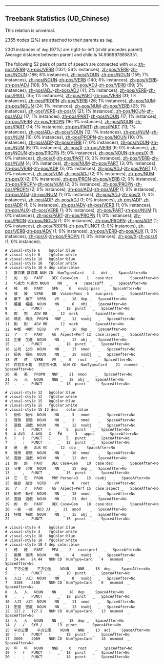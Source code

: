 

--------------------------------------------------------------------------------

## Treebank Statistics (UD_Chinese)

This relation is universal.

2365 nodes (2%) are attached to their parents as `dep`.

2301 instances of `dep` (97%) are right-to-left (child precedes parent).
Average distance between parent and child is 14.9369978858351.

The following 52 pairs of parts of speech are connected with `dep`: [zh-pos/VERB]()-[zh-pos/VERB]() (1321; 56% instances), [zh-pos/VERB]()-[zh-pos/NOUN]() (186; 8% instances), [zh-pos/NOUN]()-[zh-pos/NOUN]() (159; 7% instances), [zh-pos/NOUN]()-[zh-pos/VERB]() (140; 6% instances), [zh-pos/VERB]()-[zh-pos/ADJ]() (108; 5% instances), [zh-pos/ADJ]()-[zh-pos/VERB]() (69; 3% instances), [zh-pos/ADJ]()-[zh-pos/ADJ]() (41; 2% instances), [zh-pos/VERB]()-[zh-pos/PART]() (35; 1% instances), [zh-pos/PART]()-[zh-pos/VERB]() (31; 1% instances), [zh-pos/PROPN]()-[zh-pos/VERB]() (26; 1% instances), [zh-pos/NUM]()-[zh-pos/NOUN]() (24; 1% instances), [zh-pos/NUM]()-[zh-pos/VERB]() (23; 1% instances), [zh-pos/VERB]()-[zh-pos/X]() (21; 1% instances), [zh-pos/NOUN]()-[zh-pos/ADJ]() (17; 1% instances), [zh-pos/PART]()-[zh-pos/NOUN]() (17; 1% instances), [zh-pos/VERB]()-[zh-pos/PROPN]() (16; 1% instances), [zh-pos/NOUN]()-[zh-pos/PART]() (14; 1% instances), [zh-pos/PART]()-[zh-pos/PART]() (13; 1% instances), [zh-pos/ADJ]()-[zh-pos/NOUN]() (12; 1% instances), [zh-pos/NUM]()-[zh-pos/NUM]() (10; 0% instances), [zh-pos/PROPN]()-[zh-pos/NOUN]() (10; 0% instances), [zh-pos/ADP]()-[zh-pos/VERB]() (7; 0% instances), [zh-pos/NOUN]()-[zh-pos/NUM]() (6; 0% instances), [zh-pos/X]()-[zh-pos/VERB]() (6; 0% instances), [zh-pos/NOUN]()-[zh-pos/PROPN]() (5; 0% instances), [zh-pos/NOUN]()-[zh-pos/X]() (5; 0% instances), [zh-pos/X]()-[zh-pos/PART]() (5; 0% instances), [zh-pos/VERB]()-[zh-pos/NUM]() (4; 0% instances), [zh-pos/NUM]()-[zh-pos/PART]() (3; 0% instances), [zh-pos/VERB]()-[zh-pos/ADP]() (3; 0% instances), [zh-pos/ADJ]()-[zh-pos/PART]() (2; 0% instances), [zh-pos/NUM]()-[zh-pos/ADJ]() (2; 0% instances), [zh-pos/NUM]()-[zh-pos/X]() (2; 0% instances), [zh-pos/PRON]()-[zh-pos/VERB]() (2; 0% instances), [zh-pos/PROPN]()-[zh-pos/NUM]() (2; 0% instances), [zh-pos/PROPN]()-[zh-pos/PROPN]() (2; 0% instances), [zh-pos/ADJ]()-[zh-pos/ADP]() (1; 0% instances), [zh-pos/ADJ]()-[zh-pos/NUM]() (1; 0% instances), [zh-pos/ADJ]()-[zh-pos/X]() (1; 0% instances), [zh-pos/ADP]()-[zh-pos/ADJ]() (1; 0% instances), [zh-pos/ADP]()-[zh-pos/ADP]() (1; 0% instances), [zh-pos/ADV]()-[zh-pos/VERB]() (1; 0% instances), [zh-pos/AUX]()-[zh-pos/VERB]() (1; 0% instances), [zh-pos/PART]()-[zh-pos/NUM]() (1; 0% instances), [zh-pos/PART]()-[zh-pos/PROPN]() (1; 0% instances), [zh-pos/PRON]()-[zh-pos/NOUN]() (1; 0% instances), [zh-pos/PROPN]()-[zh-pos/ADP]() (1; 0% instances), [zh-pos/PROPN]()-[zh-pos/PUNCT]() (1; 0% instances), [zh-pos/VERB]()-[zh-pos/ADV]() (1; 0% instances), [zh-pos/VERB]()-[zh-pos/AUX]() (1; 0% instances), [zh-pos/X]()-[zh-pos/PROPN]() (1; 0% instances), [zh-pos/X]()-[zh-pos/X]() (1; 0% instances).


~~~ conllu
# visual-style 6	bgColor:blue
# visual-style 6	fgColor:white
# visual-style 18	bgColor:blue
# visual-style 18	fgColor:white
# visual-style 18 6 dep	color:blue
1	數百萬	數百萬	NUM	CD	NumType=Card	4	det	_	SpaceAfter=No
2	的	的	PART	DEC	Case=Gen	1	case:dec	_	SpaceAfter=No
3	巧克力	巧克力	NOUN	NN	_	4	case:suff	_	SpaceAfter=No
4	棒	棒	PART	SFN	_	6	nsubj:pass	_	SpaceAfter=No
5	被	被	VERB	BB	Voice=Pass	6	aux:pass	_	SpaceAfter=No
6	撤下	撤下	VERB	VV	_	18	dep	_	SpaceAfter=No
7	櫃檯	櫃檯	NOUN	NN	_	6	obj	_	SpaceAfter=No
8	,	,	PUNCT	,	_	18	punct	_	SpaceAfter=No
9	而	而	ADV	RB	_	12	mark	_	SpaceAfter=No
10	瑪氏	瑪氏	PROPN	NNP	_	12	nsubj	_	SpaceAfter=No
11	則	則	ADV	RB	_	12	mark	_	SpaceAfter=No
12	中斷	中斷	VERB	VV	_	18	dep	_	SpaceAfter=No
13	了	了	PART	AS	Aspect=Perf	12	case:aspect	_	SpaceAfter=No
14	生產	生產	NOUN	NN	_	12	obj	_	SpaceAfter=No
15	,	,	PUNCT	,	_	18	punct	_	SpaceAfter=No
16	公司	公司	NOUN	NN	_	17	nmod	_	SpaceAfter=No
17	損失	損失	NOUN	NN	_	18	nsubj	_	SpaceAfter=No
18	達	達	VERB	VV	_	0	root	_	SpaceAfter=No
19	四百五十萬	四百五十萬	NUM	CD	NumType=Card	21	nummod	_	SpaceAfter=No
20	美	美	PROPN	NNP	_	21	nmod	_	SpaceAfter=No
21	元	元	NOUN	NNB	_	18	obj	_	SpaceAfter=No
22	.	.	PUNCT	.	_	18	punct	_	SpaceAfter=No

~~~


~~~ conllu
# visual-style 12	bgColor:blue
# visual-style 12	fgColor:white
# visual-style 15	bgColor:blue
# visual-style 15	fgColor:white
# visual-style 15 12 dep	color:blue
1	動作	動作	NOUN	NN	_	3	nmod	_	SpaceAfter=No
2	冒險	冒險	NOUN	NN	_	3	nmod	_	SpaceAfter=No
3	遊戲	遊戲	NOUN	NN	_	12	nsubj	_	SpaceAfter=No
4	(	(	PUNCT	(	_	5	punct	_	SpaceAfter=No
5	A-AVG	A-AVG	X	FW	_	3	appos	_	SpaceAfter=No
6	)	)	PUNCT	)	_	5	punct	_	SpaceAfter=No
7	:	:	PUNCT	:	_	12	punct	_	SpaceAfter=No
8	是	是	AUX	VC	_	12	cop	_	SpaceAfter=No
9	冒險	冒險	NOUN	NN	_	10	nmod	_	SpaceAfter=No
10	遊戲	遊戲	NOUN	NN	_	12	det	_	SpaceAfter=No
11	的	的	PART	DEC	Case=Gen	10	case:dec	_	SpaceAfter=No
12	分支	分支	NOUN	NN	_	15	dep	_	SpaceAfter=No
13	,	,	PUNCT	,	_	15	punct	_	SpaceAfter=No
14	它	它	PRON	PRP	Person=3	15	nsubj	_	SpaceAfter=No
15	融合	融合	VERB	VV	_	0	root	_	SpaceAfter=No
16	了	了	PART	AS	Aspect=Perf	15	case:aspect	_	SpaceAfter=No
17	動作	動作	NOUN	NN	_	18	nmod	_	SpaceAfter=No
18	遊戲	遊戲	NOUN	NN	_	21	det	_	SpaceAfter=No
19	的	的	PART	DEC	Case=Gen	18	case:dec	_	SpaceAfter=No
20	一些	一些	ADJ	JJ	_	21	amod	_	SpaceAfter=No
21	特徵	特徵	NOUN	NN	_	15	obj	_	SpaceAfter=No
22	.	.	PUNCT	.	_	15	punct	_	SpaceAfter=No

~~~


~~~ conllu
# visual-style 4	bgColor:blue
# visual-style 4	fgColor:white
# visual-style 18	bgColor:blue
# visual-style 18	fgColor:white
# visual-style 18 4 dep	color:blue
1	總	總	PART	PFA	_	2	case:pref	_	SpaceAfter=No
2	面積	面積	NOUN	NN	_	4	nsubj	_	SpaceAfter=No
3	24.44	24.44	NUM	CD	NumType=Card	4	nummod	_	SpaceAfter=No
4	平方公里	平方公里	NOUN	NNB	_	18	dep	_	SpaceAfter=No
5	,	,	PUNCT	,	_	18	punct	_	SpaceAfter=No
6	人口	人口	NOUN	NN	_	8	nsubj	_	SpaceAfter=No
7	3108	3108	NUM	CD	NumType=Card	8	nummod	_	SpaceAfter=No
8	人	人	NOUN	NN	_	18	dep	_	SpaceAfter=No
9	,	,	PUNCT	,	_	18	punct	_	SpaceAfter=No
10	人口	人口	NOUN	NN	_	11	nmod	_	SpaceAfter=No
11	密度	密度	NOUN	NN	_	13	nsubj	_	SpaceAfter=No
12	127.2	127.2	NUM	CD	NumType=Card	13	nummod	_	SpaceAfter=No
13	人	人	NOUN	NN	_	18	dep	_	SpaceAfter=No
14	/	/	SYM	/	_	13	punct	_	SpaceAfter=No
15	平方公里	平方公里	NOUN	NNB	_	13	acl	_	SpaceAfter=No
16	(	(	PUNCT	(	_	18	punct	_	SpaceAfter=No
17	2009	2009	NUM	CD	NumType=Card	18	nummod	_	SpaceAfter=No
18	年	年	NOUN	NNB	_	0	root	_	SpaceAfter=No
19	)	)	PUNCT	)	_	18	punct	_	SpaceAfter=No
20	.	.	PUNCT	.	_	18	punct	_	SpaceAfter=No

~~~


